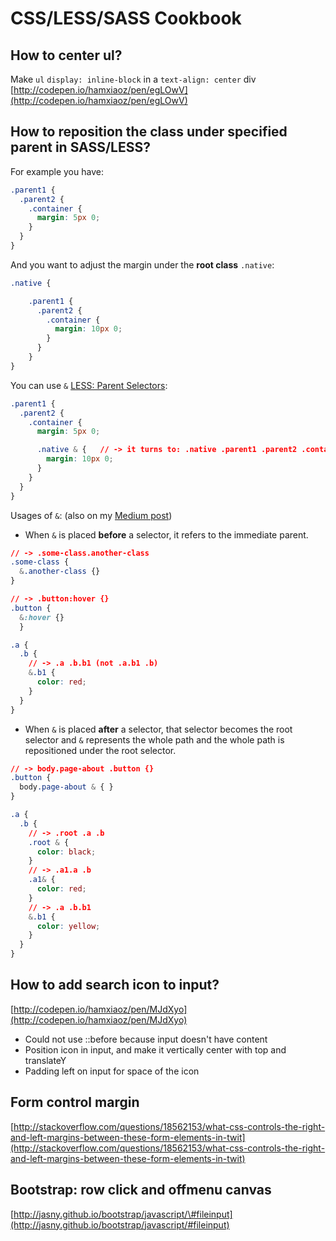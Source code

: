 # CSS/LESS/SASS Cookbook

## How to center ul?

Make `ul` `display: inline-block` in a `text-align: center` div [http://codepen.io/hamxiaoz/pen/egLOwV](http://codepen.io/hamxiaoz/pen/egLOwV)

## How to reposition the class under specified parent in SASS/LESS?

For example you have:

```css
.parent1 {
  .parent2 {
    .container {
      margin: 5px 0;
    }
  }
}
```

And you want to adjust the margin under the **root class** `.native`:

```css
.native {

    .parent1 {
      .parent2 {
        .container {
          margin: 10px 0;
        }
      }
    }
}
```

You can use `&` [LESS: Parent Selectors](http://lesscss.org/features/#parent-selectors-feature):

```css
.parent1 {
  .parent2 {
    .container {
      margin: 5px 0;

      .native & {   // -> it turns to: .native .parent1 .parent2 .container {}
        margin: 10px 0;
      }
    }
  }
}
```

Usages of `&`: \(also on my [Medium post](https://medium.com/zurassic/how-to-understand-in-sass-less-93a2ee504787)\)

* When `&` is placed **before** a selector, it refers to the immediate parent.

```css
// -> .some-class.another-class
.some-class {
  &.another-class {}
}

// -> .button:hover {}
.button {
  &:hover {}
  }

.a {
  .b {
    // -> .a .b.b1 (not .a.b1 .b)
    &.b1 {
      color: red;
    }
  }
}
```

* When `&` is placed **after** a selector, that selector becomes the root selector and `&` represents the whole path and the whole path is repositioned under the root selector.

```css
// -> body.page-about .button {}
.button {
  body.page-about & { }
}

.a {
  .b {
    // -> .root .a .b 
    .root & {
      color: black;
    }
    // -> .a1.a .b
    .a1& {
      color: red;
    }
    // -> .a .b.b1
    &.b1 {
      color: yellow;
    }
  }
}
```

## How to add search icon to input?

[http://codepen.io/hamxiaoz/pen/MJdXyo](http://codepen.io/hamxiaoz/pen/MJdXyo)

* Could not use ::before because input doesn't have content
* Position icon in input, and make it vertically center with top and translateY
* Padding left on input for space of the icon

## Form control margin

[http://stackoverflow.com/questions/18562153/what-css-controls-the-right-and-left-margins-between-these-form-elements-in-twit](http://stackoverflow.com/questions/18562153/what-css-controls-the-right-and-left-margins-between-these-form-elements-in-twit)

## Bootstrap: row click and offmenu canvas

[http://jasny.github.io/bootstrap/javascript/\#fileinput](http://jasny.github.io/bootstrap/javascript/#fileinput)

